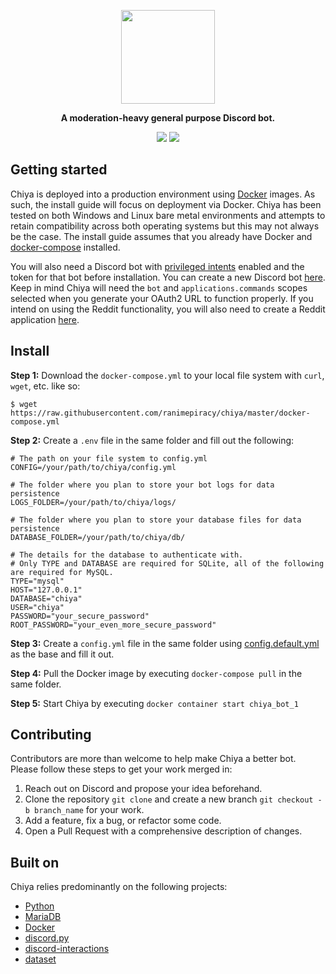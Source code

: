 
<p align="center">
<img width="150" height="150" src="https://i.imgur.com/Lkqobis.png">
</p>

<p align="center">
<b>A moderation-heavy general purpose Discord bot.</b>
</p>

<p align="center">
<a href="https://discord.gg/piracy"><img src="https://img.shields.io/discord/622243127435984927?label=Discord&logo=discord"></a> <a href="https://github.com/ranimepiracy/Chiya/actions"><img src="https://github.com/ranimepiracy/Chiya/workflows/Docker/badge.svg?branch=master"></a>
</p>

## Getting started

Chiya is deployed into a production environment using [Docker](https://docs.docker.com/engine/reference/run/) images. As such, the install guide will focus on deployment via Docker. Chiya has been tested on both Windows and Linux bare metal environments and attempts to retain compatibility across both operating systems but this may not always be the case. The install guide assumes that you already have Docker and [docker-compose](https://docs.docker.com/compose/) installed.

You will also need a Discord bot with [privileged intents](https://discordpy.readthedocs.io/en/stable/intents.html) enabled and the token for that bot before installation. You can create a new Discord bot [here](https://discord.com/developers/). Keep in mind Chiya will need the `bot` and `applications.commands` scopes selected when you generate your OAuth2 URL to function properly. If you intend on using the Reddit functionality, you will also need to create a Reddit application [here](https://www.reddit.com/prefs/apps/).

## Install

**Step 1:** Download the `docker-compose.yml` to your local file system with `curl`, `wget`, etc. like so:
```
$ wget https://raw.githubusercontent.com/ranimepiracy/chiya/master/docker-compose.yml
```

**Step 2:** Create a `.env` file in the same folder and fill out the following:

```env
# The path on your file system to config.yml
CONFIG=/your/path/to/chiya/config.yml

# The folder where you plan to store your bot logs for data persistence
LOGS_FOLDER=/your/path/to/chiya/logs/

# The folder where you plan to store your database files for data persistence
DATABASE_FOLDER=/your/path/to/chiya/db/

# The details for the database to authenticate with.
# Only TYPE and DATABASE are required for SQLite, all of the following are required for MySQL.
TYPE="mysql"
HOST="127.0.0.1"
DATABASE="chiya"
USER="chiya"
PASSWORD="your_secure_password"
ROOT_PASSWORD="your_even_more_secure_password"
```

**Step 3:** Create a `config.yml` file in the same folder using [config.default.yml](https://github.com/ranimepiracy/chiya/blob/settings-yaml-migration/config.default.yml) as the base and fill it out. 

**Step 4:** Pull the Docker image by executing `docker-compose pull` in the same folder.

**Step 5:** Start Chiya by executing `docker container start chiya_bot_1`

## Contributing

Contributors are more than welcome to help make Chiya a better bot. Please follow these steps to get your work merged in:

1. Reach out on Discord and propose your idea beforehand.
2. Clone the repository `git clone` and create a new branch `git checkout -b branch_name` for your work.
3. Add a feature, fix a bug, or refactor some code.
4. Open a Pull Request with a comprehensive description of changes.

## Built on

Chiya relies predominantly on the following projects:

* [Python](https://www.python.org/)
* [MariaDB](https://mariadb.org/)
* [Docker](https://www.docker.com/)
* [discord.py](https://github.com/Rapptz/discord.py)
* [discord-interactions](https://github.com/goverfl0w/discord-interactions)
* [dataset](https://dataset.readthedocs.io)

